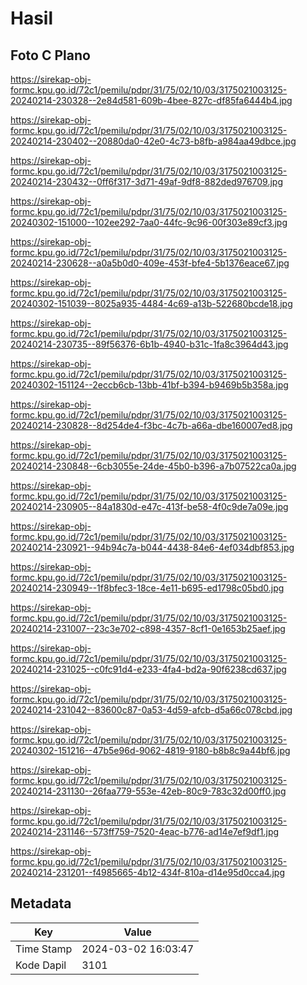 # Hasil

## Foto C Plano

https://sirekap-obj-formc.kpu.go.id/72c1/pemilu/pdpr/31/75/02/10/03/3175021003125-20240214-230328--2e84d581-609b-4bee-827c-df85fa6444b4.jpg

https://sirekap-obj-formc.kpu.go.id/72c1/pemilu/pdpr/31/75/02/10/03/3175021003125-20240214-230402--20880da0-42e0-4c73-b8fb-a984aa49dbce.jpg

https://sirekap-obj-formc.kpu.go.id/72c1/pemilu/pdpr/31/75/02/10/03/3175021003125-20240214-230432--0ff6f317-3d71-49af-9df8-882ded976709.jpg

https://sirekap-obj-formc.kpu.go.id/72c1/pemilu/pdpr/31/75/02/10/03/3175021003125-20240302-151000--102ee292-7aa0-44fc-9c96-00f303e89cf3.jpg

https://sirekap-obj-formc.kpu.go.id/72c1/pemilu/pdpr/31/75/02/10/03/3175021003125-20240214-230628--a0a5b0d0-409e-453f-bfe4-5b1376eace67.jpg

https://sirekap-obj-formc.kpu.go.id/72c1/pemilu/pdpr/31/75/02/10/03/3175021003125-20240302-151039--8025a935-4484-4c69-a13b-522680bcde18.jpg

https://sirekap-obj-formc.kpu.go.id/72c1/pemilu/pdpr/31/75/02/10/03/3175021003125-20240214-230735--89f56376-6b1b-4940-b31c-1fa8c3964d43.jpg

https://sirekap-obj-formc.kpu.go.id/72c1/pemilu/pdpr/31/75/02/10/03/3175021003125-20240302-151124--2eccb6cb-13bb-41bf-b394-b9469b5b358a.jpg

https://sirekap-obj-formc.kpu.go.id/72c1/pemilu/pdpr/31/75/02/10/03/3175021003125-20240214-230828--8d254de4-f3bc-4c7b-a66a-dbe160007ed8.jpg

https://sirekap-obj-formc.kpu.go.id/72c1/pemilu/pdpr/31/75/02/10/03/3175021003125-20240214-230848--6cb3055e-24de-45b0-b396-a7b07522ca0a.jpg

https://sirekap-obj-formc.kpu.go.id/72c1/pemilu/pdpr/31/75/02/10/03/3175021003125-20240214-230905--84a1830d-e47c-413f-be58-4f0c9de7a09e.jpg

https://sirekap-obj-formc.kpu.go.id/72c1/pemilu/pdpr/31/75/02/10/03/3175021003125-20240214-230921--94b94c7a-b044-4438-84e6-4ef034dbf853.jpg

https://sirekap-obj-formc.kpu.go.id/72c1/pemilu/pdpr/31/75/02/10/03/3175021003125-20240214-230949--1f8bfec3-18ce-4e11-b695-ed1798c05bd0.jpg

https://sirekap-obj-formc.kpu.go.id/72c1/pemilu/pdpr/31/75/02/10/03/3175021003125-20240214-231007--23c3e702-c898-4357-8cf1-0e1653b25aef.jpg

https://sirekap-obj-formc.kpu.go.id/72c1/pemilu/pdpr/31/75/02/10/03/3175021003125-20240214-231025--c0fc91d4-e233-4fa4-bd2a-90f6238cd637.jpg

https://sirekap-obj-formc.kpu.go.id/72c1/pemilu/pdpr/31/75/02/10/03/3175021003125-20240214-231042--83600c87-0a53-4d59-afcb-d5a66c078cbd.jpg

https://sirekap-obj-formc.kpu.go.id/72c1/pemilu/pdpr/31/75/02/10/03/3175021003125-20240302-151216--47b5e96d-9062-4819-9180-b8b8c9a44bf6.jpg

https://sirekap-obj-formc.kpu.go.id/72c1/pemilu/pdpr/31/75/02/10/03/3175021003125-20240214-231130--26faa779-553e-42eb-80c9-783c32d00ff0.jpg

https://sirekap-obj-formc.kpu.go.id/72c1/pemilu/pdpr/31/75/02/10/03/3175021003125-20240214-231146--573ff759-7520-4eac-b776-ad14e7ef9df1.jpg

https://sirekap-obj-formc.kpu.go.id/72c1/pemilu/pdpr/31/75/02/10/03/3175021003125-20240214-231201--f4985665-4b12-434f-810a-d14e95d0cca4.jpg


## Metadata

| Key        | Value               |
| ---------- | ------------------- |
| Time Stamp | 2024-03-02 16:03:47 |
| Kode Dapil | 3101                |



